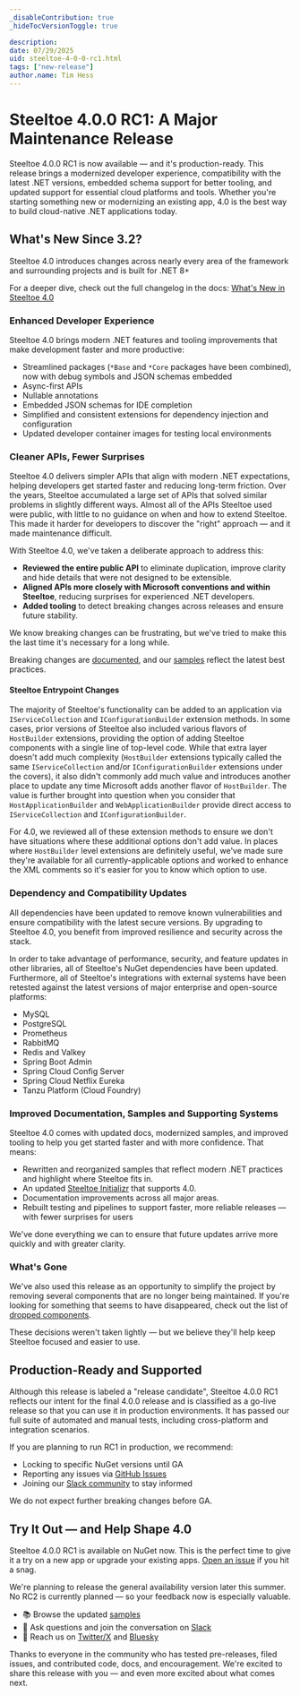 ```yaml
---
_disableContribution: true
_hideTocVersionToggle: true

description:
date: 07/29/2025
uid: steeltoe-4-0-0-rc1.html
tags: ["new-release"]
author.name: Tim Hess
---
```


# Steeltoe 4.0.0 RC1: A Major Maintenance Release

Steeltoe 4.0.0 RC1 is now available — and it's production-ready.
This release brings a modernized developer experience, compatibility with the latest .NET versions, embedded schema support for better tooling, and updated support for essential cloud platforms and tools.
Whether you're starting something new or modernizing an existing app, 4.0 is the best way to build cloud-native .NET applications today.

## What's New Since 3.2?

Steeltoe 4.0 introduces changes across nearly every area of the framework and surrounding projects and is built for .NET 8+

For a deeper dive, check out the full changelog in the docs: [What's New in Steeltoe 4.0](https://steeltoe.io/docs/v4/welcome/whats-new.html)

### Enhanced Developer Experience

Steeltoe 4.0 brings modern .NET features and tooling improvements that make development faster and more productive:

* Streamlined packages (`*Base` and `*Core` packages have been combined), now with debug symbols and JSON schemas embedded
* Async-first APIs
* Nullable annotations
* Embedded JSON schemas for IDE completion
* Simplified and consistent extensions for dependency injection and configuration
* Updated developer container images for testing local environments

### Cleaner APIs, Fewer Surprises

Steeltoe 4.0 delivers simpler APIs that align with modern .NET expectations, helping developers get started faster and reducing long-term friction.
Over the years, Steeltoe accumulated a large set of APIs that solved similar problems in slightly different ways.
Almost all of the APIs Steeltoe used were public, with little to no guidance on when and how to extend Steeltoe.
This made it harder for developers to discover the "right" approach — and it made maintenance difficult.

With Steeltoe 4.0, we've taken a deliberate approach to address this:

* **Reviewed the entire public API** to eliminate duplication, improve clarity and hide details that were not designed to be extensible.
* **Aligned APIs more closely with Microsoft conventions and within Steeltoe**, reducing surprises for experienced .NET developers.
* **Added tooling** to detect breaking changes across releases and ensure future stability.

We know breaking changes can be frustrating, but we've tried to make this the last time it's necessary for a long while.

Breaking changes are [documented](https://steeltoe.io/docs/v4/welcome/whats-new.html), and our [samples](https://github.com/SteeltoeOSS/Samples/tree/4.x) reflect the latest best practices.

#### Steeltoe Entrypoint Changes

The majority of Steeltoe's functionality can be added to an application via `IServiceCollection` and `IConfigurationBuilder` extension methods.
In some cases, prior versions of Steeltoe also included various flavors of `HostBuilder` extensions, providing the option of adding Steeltoe components with a single line of top-level code.
While that extra layer doesn't add much complexity (`HostBuilder` extensions typically called the same `IServiceCollection` and/or `IConfigurationBuilder` extensions under the covers), it also didn't commonly add much value and introduces another place to update any time Microsoft adds another flavor of `HostBuilder`.
The value is further brought into question when you consider that `HostApplicationBuilder` and `WebApplicationBuilder` provide direct access to `IServiceCollection` and `IConfigurationBuilder`.

For 4.0, we reviewed all of these extension methods to ensure we don't have situations where these additional options don't add value.
In places where `HostBuilder` level extensions are definitely useful, we've made sure they're available for all currently-applicable options and worked to enhance the XML comments so it's easier for you to know which option to use.

### Dependency and Compatibility Updates

All dependencies have been updated to remove known vulnerabilities and ensure compatibility with the latest secure versions.
By upgrading to Steeltoe 4.0, you benefit from improved resilience and security across the stack.

In order to take advantage of performance, security, and feature updates in other libraries, all of Steeltoe's NuGet dependencies have been updated.
Furthermore, all of Steeltoe's integrations with external systems have been retested against the latest versions of major enterprise and open-source platforms:

* MySQL
* PostgreSQL
* Prometheus
* RabbitMQ
* Redis and Valkey
* Spring Boot Admin
* Spring Cloud Config Server
* Spring Cloud Netflix Eureka
* Tanzu Platform (Cloud Foundry)

### Improved Documentation, Samples and Supporting Systems

Steeltoe 4.0 comes with updated docs, modernized samples, and improved tooling to help you get started faster and with more confidence. That means:

* Rewritten and reorganized samples that reflect modern .NET practices and highlight where Steeltoe fits in.
* An updated [Steeltoe Initializr](https://start.steeltoe.io/) that supports 4.0.
* Documentation improvements across all major areas.
* Rebuilt testing and pipelines to support faster, more reliable releases — with fewer surprises for users

We've done everything we can to ensure that future updates arrive more quickly and with greater clarity.

### What's Gone

We've also used this release as an opportunity to simplify the project by removing several components that are no longer being maintained.
If you're looking for something that seems to have disappeared, check out the list of [dropped components](https://github.com/SteeltoeOSS/Steeltoe/issues/1244).

These decisions weren't taken lightly — but we believe they'll help keep Steeltoe focused and easier to use.

## Production-Ready and Supported

Although this release is labeled a "release candidate", Steeltoe 4.0.0 RC1 reflects our intent for the final 4.0.0 release and is classified as a go-live release so that you can use it in production environments.
It has passed our full suite of automated and manual tests, including cross-platform and integration scenarios.

If you are planning to run RC1 in production, we recommend:

* Locking to specific NuGet versions until GA
* Reporting any issues via [GitHub Issues](https://github.com/SteeltoeOSS/Steeltoe/issues)
* Joining our [Slack community](https://slack.steeltoe.io/) to stay informed

We do not expect further breaking changes before GA.

## Try It Out — and Help Shape 4.0

Steeltoe 4.0.0 RC1 is available on NuGet now.
This is the perfect time to give it a try on a new app or upgrade your existing apps.
[Open an issue](https://github.com/SteeltoeOSS/Steeltoe/issues) if you hit a snag.

We're planning to release the general availability version later this summer. No RC2 is currently planned — so your feedback now is especially valuable.

* 📚 Browse the updated [samples](https://github.com/SteeltoeOSS/Samples/tree/4.x)
* 🔗 Ask questions and join the conversation on [Slack](https://slack.steeltoe.io/)
* 📢 Reach us on [Twitter/X](https://x.com/SteeltoeOSS) and [Bluesky](https://bsky.app/profile/steeltoe.io)

Thanks to everyone in the community who has tested pre-releases, filed issues, and contributed code, docs, and encouragement.
We're excited to share this release with you — and even more excited about what comes next.
